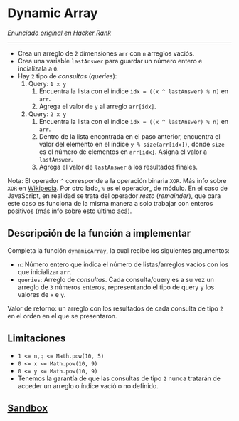 # Dynamic Array

[_Enunciado original en Hacker Rank_](https://www.hackerrank.com/challenges/dynamic-array/problem)

***

* Crea un arreglo de `2` dimensiones `arr` con `n` arreglos vaciós.
* Crea una variable `lastAnswer` para guardar un número entero e incialízala a
  `0`.
* Hay `2` tipo de _consultas_ (_queries_):
  1. Query: `1 x y`
     1. Encuentra la lista con el índice `idx = ((x ^ lastAnswer) % n)` en `arr`.
     2. Agrega el valor de `y` al arreglo `arr[idx]`.
  2. Query: `2 x y`
     1. Encuentra la lista con el índice `idx = ((x ^ lastAnswer) % n)` en `arr`.
     2. Dentro de la lista encontrada en el paso anterior, encuentra el valor
        del elemento en el índice `y % size(arr[idx])`, donde `size` es el
        número de elementos en `arr[idx]`. Asigna el valor a `lastAnswer`.
     3. Agrega el valor de `lastAnswer` a los resultados finales.

Nota: El operador `^` corresponde a la operación binaria `XOR`. Más info sobre
`XOR` en [Wikipedia](https://en.wikipedia.org/wiki/Exclusive_or). Por otro lado,
`%` es el operador_ de módulo. En el caso de JavaScript, en realidad se trata
del operador _resto_ (_remainder_), que para este caso es funciona de la misma
manera a solo trabajar con enteros positivos (más info sobre esto último
[acá](https://stackoverflow.com/questions/13683563/whats-the-difference-between-mod-and-remainder/13683709)).

## Descripción de la función a implementar

Completa la función `dynamicArray`, la cual recibe los siguientes argumentos:

- `n`: Número entero que indica el número de listas/arreglos vacíos con los que
  inicializar `arr`.
- `queries`: Arreglo de _consultas_. Cada consulta/query es a su vez un arreglo
  de `3` números enteros, representando el tipo de query y los valores de `x` e
  `y`.

Valor de retorno: un arreglo con los resultados de cada consulta de tipo `2` en
el orden en el que se presentaron.

## Limitaciones

* `1 <= n,q <= Math.pow(10, 5)`
* `0 <= x <= Math.pow(10, 9)`
* `0 <= y <= Math.pow(10, 9)`
* Tenemos la garantía de que las consultas de tipo `2` nunca tratarán de acceder
  un arreglo o índice vacíó o no definido.

## [Sandbox](https://lab.cs50.io/Laboratoria/job-application-public/main/02-tech-mentoring/exercises/15-dynamic-array/boilerplate/)
